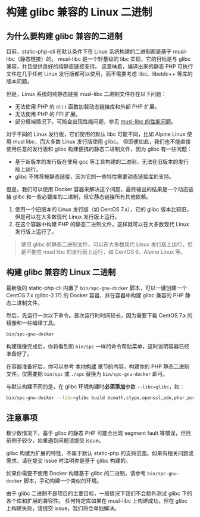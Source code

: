 # 构建 glibc 兼容的 Linux 二进制

## 为什么要构建 glibc 兼容的二进制

目前，static-php-cli 在默认条件下在 Linux 系统构建的二进制都是基于 musl-libc（静态链接）的。
musl-libc 是一个轻量级的 libc 实现，它的目标是与 glibc 兼容，并且提供良好的纯静态链接支持。
这意味着，编译出来的静态 PHP 可执行文件在几乎任何 Linux 发行版都可以使用，而不需要考虑 libc、libstdc++ 等库的版本问题。

但是，Linux 系统的纯静态链接 musl-libc 二进制文件存在以下问题：

- 无法使用 PHP 的 `dl()` 函数加载动态链接库和外部 PHP 扩展。
- 无法使用 PHP 的 FFI 扩展。
- 部分极端情况下，可能会出现性能问题，参见 [musl-libc 的性能问题](https://github.com/php/php-src/issues/13648)。

对于不同的 Linux 发行版，它们使用的默认 libc 可能不同，比如 Alpine Linux 使用 musl libc，而大多数 Linux 发行版使用 glibc。
但即便如此，我们也不能直接使用任意的发行版和 glibc 构建便携的静态二进制文件，因为 glibc 有一些问题：

- 基于新版本的发行版在使用 gcc 等工具构建的二进制，无法在旧版本的发行版上运行。
- glibc 不推荐被静态链接，因为它的一些特性需要动态链接库的支持。

但是，我们可以使用 Docker 容器来解决这个问题，最终输出的结果是一个动态链接 glibc 和一些必要库的二进制，但它静态链接所有其他依赖。

1. 使用一个旧版本的 Linux 发行版（如 CentOS 7.x），它的 glibc 版本比较旧，但是可以在大多数现代 Linux 发行版上运行。
2. 在这个容器中构建 PHP 的静态二进制文件，这样就可以在大多数现代 Linux 发行版上运行了。

> 使用 glibc 的静态二进制文件，可以在大多数现代 Linux 发行版上运行，但是不能在 musl libc 的发行版上运行，如 CentOS 6、Alpine Linux 等。

## 构建 glibc 兼容的 Linux 二进制

最新版的 static-php-cli 内置了 `bin/spc-gnu-docker` 脚本，可以一键创建一个 CentOS 7.x (glibc-2.17) 的 Docker 容器，并在容器中构建 glibc 兼容的 PHP 静态二进制文件。

然后，先运行一次以下命令。首次运行时时间较长，因为需要下载 CentOS 7.x 的镜像和一些编译工具。

```bash
bin/spc-gnu-docker
```

构建镜像完成后，你将看到和 `bin/spc` 一样的命令帮助菜单，这时说明容器已经准备好了。

在容器准备好后，你可以参考 [本地构建](./manual-build) 章节的内容，构建你的 PHP 静态二进制文件。仅需要把 `bin/spc` 或 `./spc` 替换为 `bin/spc-gnu-docker` 即可。

与默认构建不同的是，在 glibc 环境构建时**必须添加**参数 `--libc=glibc`，如：

```bash
bin/spc-gnu-docker --libc=glibc build bcmath,ctype,openssl,pdo,phar,posix,session,tokenizer,xml,zip --build-cli --debug
```

## 注意事项

极少数情况下，基于 glibc 的静态 PHP 可能会出现 segment fault 等错误，但目前例子较少，如果遇到问题请提交 issue。

glibc 构建为扩展的特性，不属于默认 static-php 的支持范围。如果有相关问题或需求，请在提交 Issue 时注明你是基于 glibc 构建的。

如果你需要不使用 Docker 构建基于 glibc 的二进制，请参考 `bin/spc-gnu-docker` 脚本，手动构建一个类似的环境。

由于 glibc 二进制不是项目的主要目标，一般情况下我们不会额外测试 glibc 下的各个库和扩展的兼容性。
任何特定库如果在 musl-libc 上构建成功，但在 glibc 上构建失败，请提交 issue，我们将会单独解决。
